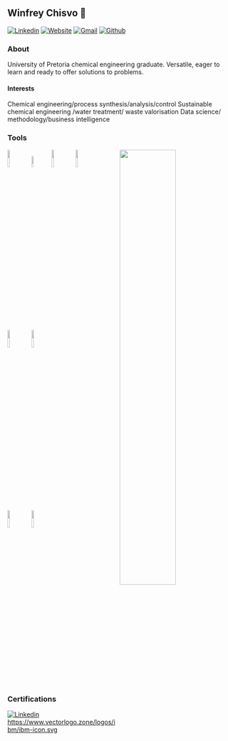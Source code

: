 ## Winfrey Chisvo 👋

[![Linkedin](https://img.shields.io/badge/-LinkedIn-blue?style=flat&logo=Linkedin&logoColor=white)](linkedin.com/in/cwinfrey)
[![Website](https://img.shields.io/badge/Website-.-blue)](linkedin.com/in/cwinfrey)
[![Gmail](https://img.shields.io/badge/-Gmail-c14438?style=flat&logo=Gmail&logoColor=white)](mailto:chisvo.winfrey@gmail.com)
[![Github](https://img.shields.io/badge/-Github-000?style=flat&logo=Github&logoColor=white)](https://github.com/winchcodes)

### About
University of Pretoria chemical engineering graduate. Versatile, eager to learn and ready to offer solutions to problems.

#### Interests 
Chemical engineering/process synthesis/analysis/control
Sustainable chemical engineering /water treatment/ waste valorisation
Data science/ methodology/business intelligence

### Tools 
<p>
<img width="50%" align="right" src="https://github-readme-stats.vercel.app/api?username=winchcodes&show_icons=true&hide_border=true" />

<code><img width="10%" src="https://www.vectorlogo.zone/logos/python/python-icon.svg"></code>
<code><img width="8%" src="https://www.vectorlogo.zone/logos/r-project/r-project-icon.svg"></code>
<code><img width="10%" src="https://www.vectorlogo.zone/logos/apache_spark/apache_spark-ar21.svg"></code>
<code><img width="10%" src="https://www.vectorlogo.zone/logos/apache_hadoop/apache_hadoop-ar21.svg"></code>
<br/>

<code><img width="10%" src="https://www.vectorlogo.zone/logos/git-scm/git-scm-ar21.svg"></code>
<code><img width="10%" src="https://www.vectorlogo.zone/logos/github/github-icon.svg"></code>
<br/>

<code><img width="10%" src="https://www.vectorlogo.zone/logos/w3_html5/w3_html5-icon.svg"></code>
<code><img width="10%" src="https://www.vectorlogo.zone/logos/w3_css/w3_css-icon.svg"></code>

</p>

### Certifications

[![Linkedin](https://img.shields.io/badge/-LinkedIn-blue?style=flat&logo=Linkedin&logoColor=white)](linkedin.com/in/cwinfrey)
https://www.vectorlogo.zone/logos/ibm/ibm-icon.svg